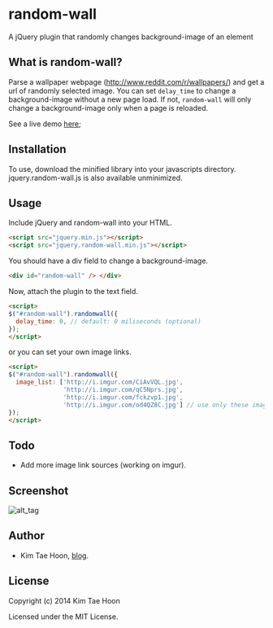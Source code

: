 random-wall
===========

A jQuery plugin that randomly changes background-image of an element

What is random-wall?
--------------------

Parse a wallpaper webpage (http://www.reddit.com/r/wallpapers/) and get a url of randomly selected image. You can set ``delay_time`` to change a background-image without a new page load. If not, ``random-wall`` will only change a background-image only when a page is reloaded.

See a live demo [here](http://carpedm20.github.io/randomwall/);


Installation
------------

To use, download the minified library into your javascripts directory. jquery.random-wall.js is also available unminimized.


Usage
-----

Include jQuery and random-wall into your HTML.

```html
<script src="jquery.min.js"></script>
<script src="jquery.random-wall.min.js"></script>
```

You should have a div field to change a background-image.

```html
<div id="random-wall" /> </div>
```

Now, attach the plugin to the text field.

```html
<script>
$("#random-wall").randomwall({
  delay_time: 0, // default: 0 miliseconds (optional)
});
</script>
```

or you can set your own image links.

```html
<script>
$("#random-wall").randomwall({
  image_list: ['http://i.imgur.com/CiAvVQL.jpg',
               'http://i.imgur.com/qC5Nprs.jpg',
               'http://i.imgur.com/fckzvp1.jpg',
               'http://i.imgur.com/od4QZ8C.jpg'] // use only these images (optional)
});
</script>
```


Todo
----
- Add more image link sources (working on imgur).


Screenshot
----

![alt_tag](http://3.bp.blogspot.com/-kV64pkpL0gU/U2r-iz0BXeI/AAAAAAAADws/TdHDuy0d2Vw/s1600/random-wall.png)


Author
-------

- Kim Tae Hoon, [blog](http://carpedm20.us.to).

License
-------

Copyright (c) 2014 Kim Tae Hoon

Licensed under the MIT License.
